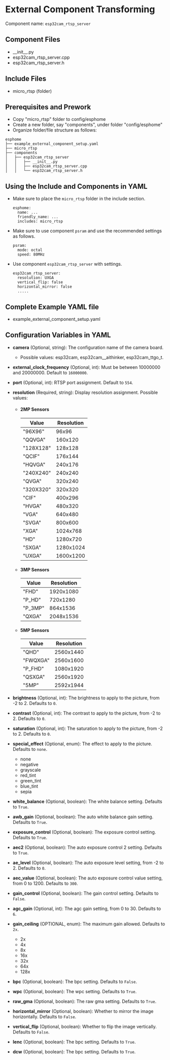 # External Component Transforming

Component name: `esp32cam_rtsp_server`

## Component Files

- \_\_init_\_\.py
- esp32cam_rtsp_server.cpp
- esp32cam_rtsp_server.h

## Include Files

- micro_rtsp (folder)

## Prerequisites and Prework

- Copy "micro_rtsp" folder to config/esphome
- Create a new folder, say "components", under folder "config/esphome"
- Organize folder/file structure as follows:

```
esphome
├── example_external_component_setup.yaml
├── micro_rtsp
├── components
│   ├── esp32cam_rtsp_server
│   │   ├── __init__.py
│   │   ├── esp32cam_rtsp_server.cpp
│   │   └── esp32cam_rtsp_server.h
```

## Using the Include and Components in YAML

- Make sure to place the `micro_rtsp` folder in the include section.

    ```
    esphome:
      name: ...
      friendly_name: ...
      includes: micro_rtsp
    ```
- Make sure to use component `psram` and use the recommended settings as follows.

    ```
    psram:
      mode: octal
      speed: 80MHz
    ```
- Use component `esp32cam_rtsp_server` with settings.

    ```
    esp32cam_rtsp_server:
      resolution: UXGA
      vertical_flip: false
      horizontal_mirror: false
      .....
    ```

## Complete Example YAML file

- example_external_component_setup.yaml

## Configuration Variables in YAML

- **camera** (Optional, string): The configuration name of the camera board.
    - Possible values: esp32cam, esp32cam__aithinker, esp32cam_ttgo_t.
- **external_clock_frequency** (Optional, int): Must be between 10000000 and 20000000. Default to `16000000`.
- **port** (Optional, int): RTSP port assignment. Default to `554`.
- **resolution** (Required, string): Display resolution assignment. Possible values:

    - #### 2MP Sensors
        | Value | Resolution |
        |-------|------------|
        | "96X96" | 96x96 |
        | "QQVGA" | 160x120 |
        | "128X128" | 128x128 |
        | "QCIF" | 176x144 |
        | "HQVGA" | 240x176 |
        | "240X240" | 240x240 |
        | "QVGA" | 320x240 |
        | "320X320" | 320x320 |
        | "CIF" | 400x296 |
        | "HVGA" | 480x320 |
        | "VGA" | 640x480 |
        | "SVGA" | 800x600 |
        | "XGA" | 1024x768 |
        | "HD" | 1280x720 |
        | "SXGA" | 1280x1024 |
        | "UXGA" | 1600x1200 |

    - #### 3MP Sensors

        | Value | Resolution |
        |-------|------------|
        | "FHD" | 1920x1080 |
        | "P_HD" |  720x1280 |
        | "P_3MP" |  864x1536 |
        | "QXGA" | 2048x1536 |

    - #### 5MP Sensors

        | Value | Resolution |
        |-------|------------|
        | "QHD" | 2560x1440 |
        | "FWQXGA" | 2560x1600 |
        | "P_FHD" | 1080x1920 |
        | "QSXGA" | 2560x1920 |
        | "5MP" | 2592x1944 |

- **brightness** (Optional, int): The brightness to apply to the picture, from -2 to 2. Defaults to `0`.
- **contrast** (Optional, int): The contrast to apply to the picture, from -2 to 2. Defaults to `0`.
- **saturation** (Optional, int): The saturation to apply to the picture, from -2 to 2. Defaults to `0`.
- **special_effect** (Optional, enum): The effect to apply to the picture. Defaults to `none`.
    - none
    - negative
    - grayscale
    - red_tint
    - green_tint
    - blue_tint
    - sepia
- **white_balance** (Optional, boolean): The white balance setting. Defaults to `True`.
- **awb_gain** (Optional, boolean): The auto white balance gain setting. Defaults to `True`.
- **exposure_control** (Optional, boolean): The exposure control setting. Defaults to `True`.
- **aec2** (Optional, boolean): The auto exposure control 2 setting. Defaults to `True`.
- **ae_level** (Optional, boolean): The auto exposure level setting, from -2 to 2. Defaults to `0`.
- **aec_value** (Optional, boolean): The auto exposure control value setting, from 0 to 1200. Defaults to `300`.
- **gain_control** (Optional, boolean): The gain control setting. Defaults to `False`.
- **agc_gain** (Optional, int): The agc gain setting, from 0 to 30. Defaults to `6`.
- **gain_ceiling** (OPTIONAL, enum): The maximum gain allowed. Defaults to `2x`.
    - 2x
    - 4x
    - 8x
    - 16x
    - 32x
    - 64x
    - 128x
- **bpc** (Optional, boolean): The bpc setting. Defaults to `False`.
- **wpc** (Optional, boolean): The wpc setting. Defaults to `True`.
- **raw_gma** (Optional, boolean): The raw gma setting. Defaults to `True`.
- **horizontal_mirror** (Optional, boolean): Whether to mirror the image horizontally. Defaults to `False`.
- **vertical_flip** (Optional, boolean): Whether to flip the image vertically. Defaults to `False`.
- **lenc** (Optional, boolean): The bpc setting. Defaults to `True`.
- **dcw** (Optional, boolean): The bpc setting. Defaults to `True`.

